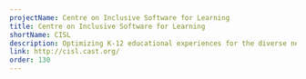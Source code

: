 ```yaml
---
projectName: Centre on Inclusive Software for Learning
title: Centre on Inclusive Software for Learning
shortName: CISL
description: Optimizing K-12 educational experiences for the diverse needs of all students.
link: http://cisl.cast.org/
order: 130
---
```

